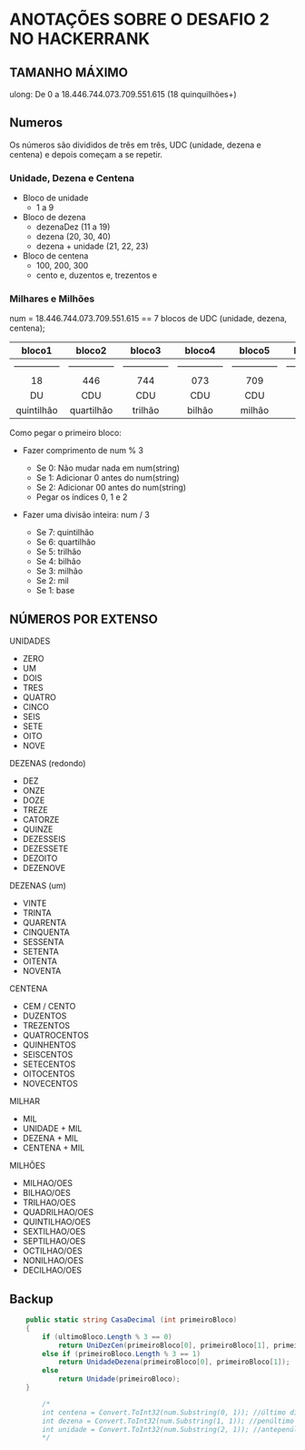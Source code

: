 # ANOTAÇÕES SOBRE O DESAFIO 2 NO HACKERRANK

## TAMANHO MÁXIMO

ulong: De 0 a 18.446.744.073.709.551.615 (18 quinquilhões+)


## Numeros

Os números são divididos de três em três, UDC (unidade, dezena e centena) e depois começam a se repetir.


### Unidade, Dezena e Centena

- Bloco de unidade
    - 1 a 9
- Bloco de dezena
    - dezenaDez (11 a 19)
    - dezena (20, 30, 40)
    - dezena + unidade (21, 22, 23)
- Bloco de centena
    - 100, 200, 300
    - cento e, duzentos e, trezentos e


### Milhares e Milhões

num = 18.446.744.073.709.551.615 == 7 blocos de UDC (unidade, dezena, centena);

| bloco1 | bloco2 | bloco3 | bloco4 | bloco5 | bloco6 | bloco7 |
| :---: | :---: | :---: | :---: | :---: | :---: | :---: |
| ————— | ————— | ————— | ————— | ————— | ————— | ————— |
| 18 | 446 | 744 | 073 | 709 | 551 | 615 |
| DU | CDU | CDU | CDU | CDU | CDU | CDU |
| quintilhão | quartilhão | trilhão | bilhão | milhão | milhar | - |

Como pegar o primeiro bloco:

- Fazer comprimento de num % 3
    - Se 0: Não mudar nada em num(string)
    - Se 1: Adicionar 0 antes do num(string)
    - Se 2: Adicionar 00 antes do num(string)
    - Pegar os índices 0, 1 e 2


- Fazer uma divisão inteira: num / 3
    - Se 7: quintilhão
    - Se 6: quartilhão
    - Se 5: trilhão
    - Se 4: bilhão
    - Se 3: milhão
    - Se 2: mil
    - Se 1: base


## NÚMEROS POR EXTENSO

UNIDADES
- ZERO
- UM
- DOIS
- TRES
- QUATRO
- CINCO
- SEIS
- SETE
- OITO
- NOVE

DEZENAS (redondo)
- DEZ
- ONZE
- DOZE
- TREZE
- CATORZE
- QUINZE
- DEZESSEIS
- DEZESSETE
- DEZOITO
- DEZENOVE

DEZENAS (um)
- VINTE
- TRINTA
- QUARENTA
- CINQUENTA
- SESSENTA
- SETENTA
- OITENTA
- NOVENTA

CENTENA
- CEM / CENTO
- DUZENTOS
- TREZENTOS
- QUATROCENTOS
- QUINHENTOS
- SEISCENTOS
- SETECENTOS
- OITOCENTOS
- NOVECENTOS

MILHAR
- MIL
- UNIDADE + MIL
- DEZENA + MIL
- CENTENA + MIL

MILHÕES
- MILHAO/OES
- BILHAO/OES
- TRILHAO/OES
- QUADRILHAO/OES
- QUINTILHAO/OES
- SEXTILHAO/OES
- SEPTILHAO/OES
- OCTILHAO/OES
- NONILHAO/OES
- DECILHAO/OES

## Backup

```csharp
    public static string CasaDecimal (int primeiroBloco)
    {
        if (ultimoBloco.Length % 3 == 0)
            return UniDezCen(primeiroBloco[0], primeiroBloco[1], primeiroBloco[2]);
        else if (primeiroBloco.Length % 3 == 1)
            return UnidadeDezena(primeiroBloco[0], primeiroBloco[1]);
        else
            return Unidade(primeiroBloco);
    }

        /*
        int centena = Convert.ToInt32(num.Substring(0, 1)); //último dígito
        int dezena = Convert.ToInt32(num.Substring(1, 1)); //penúltimo dígito
        int unidade = Convert.ToInt32(num.Substring(2, 1)); //antepenúltimo dígito
        */
```